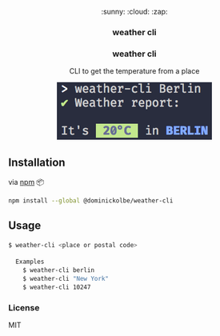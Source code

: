 <p align="center">
  <p align="center">:sunny: :cloud: :zap:</p>
  <h3 align="center">weather cli</h3>
  <h3 align="center">weather cli</h3>
  <p align="center">CLI to get the temperature from a place<p>
</p>

<p align="center"><img src="screenshot.png" alt="weather-cli"></p>

## Installation

via [npm](https://www.npmjs.com/) :package:
```bash
npm install --global @dominickolbe/weather-cli
```

## Usage
```bash
$ weather-cli <place or postal code>

  Examples
    $ weather-cli berlin
    $ weather-cli "New York"
    $ weather-cli 10247
```

### License

MIT
